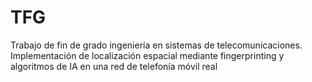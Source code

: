 # TFG
Trabajo de fin de grado ingeniería en sistemas de telecomunicaciones. Implementación de localización espacial mediante fingerprinting y algoritmos de IA en una red de telefonía móvil real
